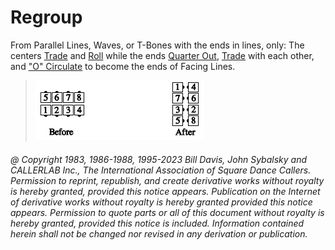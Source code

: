 
# Regroup

From Parallel Lines, Waves, or T-Bones with the ends in
lines, only: The centers [Trade](../b2/trade.md) and
[Roll](../plus/anything_and_roll.md) while the ends
[Quarter Out](../a1/quarter_in.md), [Trade](../b2/trade.md) with each other, and
["O" Circulate](o_formation.md) to
become the ends of Facing Lines.

> 
> ![alt](regroup.png)
> 

###### @ Copyright 1983, 1986-1988, 1995-2023 Bill Davis, John Sybalsky and CALLERLAB Inc., The International Association of Square Dance Callers. Permission to reprint, republish, and create derivative works without royalty is hereby granted, provided this notice appears. Publication on the Internet of derivative works without royalty is hereby granted provided this notice appears. Permission to quote parts or all of this document without royalty is hereby granted, provided this notice is included. Information contained herein shall not be changed nor revised in any derivation or publication.
